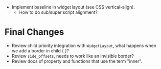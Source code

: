 * Implement baseline in widget layout (see CSS vertical-align).
    - How to do sub/super script alignment?

# Final Changes

* Review child priority integration with `WidgetLayout`, what happens when we add a border in child { }?
* Review `side_offsets`, needs to work like an invisible border? 
* Review docs of property and functions that use the term "inner".